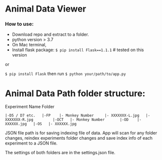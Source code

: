 # Animal Data Viewer

### How to use:
* Download repo and extract to a folder. 
* python version > 3.7
* On Mac terminal,
* Install flask package:
`$ pip install Flask==1.1.1` # tested on this version 

or 

`$ pip install Flask`
then run 
`$ python your/path/to/app.py `

# Animal Data Path folder structure:
Experiment Name Folder


`
|-D5 / D7 etc.  
  |-FP   
    |- Monkey Number    
       |- XXXXXXX-L.jpg  
       |- XXXXXXX-R.jpg        
  |-OCT  
    |- Monkey Number      
       |-OD   
         |- XXXXXX.jpg  
       |-OS  
         |- XXXXXX.jpg  `

JSON file path is for saving indexing file of data. 
App will scan for any folder changes, reindex experiments folder changes and save index info of each experiment to a JSON file.

The settings of both folders are in the settings.json file. 

